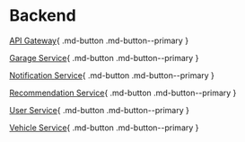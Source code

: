# Backend

[API Gateway](../backend-md/api-gateway/index.html){ .md-button .md-button--primary }

[Garage Service](../backend-md/garage-service/index.html){ .md-button .md-button--primary }

[Notification Service](../backend-md/notification-service/index.html){ .md-button .md-button--primary }

[Recommendation Service](../backend-md/recommendation-service/index.html){ .md-button .md-button--primary }

[User Service](../backend-md/user-service/index.html){ .md-button .md-button--primary }

[Vehicle Service](../backend-md/vehicle-service/index.html){ .md-button .md-button--primary }
